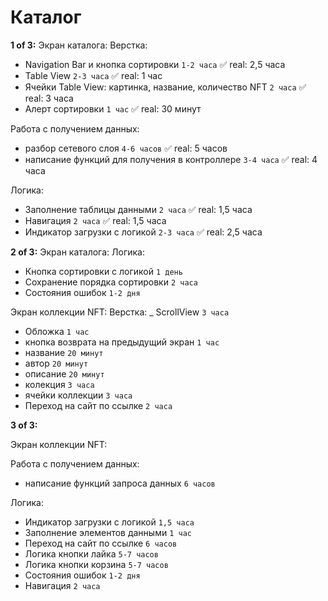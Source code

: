 # Каталог

**1 of 3:**
Экран каталога:
Верстка:
- Navigation Bar и кнопка сортировки `1-2 часа` ✅ real: 2,5 часа 
- Table View `2-3 часа` ✅ real: 1 час 
- Ячейки Table View: картинка, название, количество NFT `2 часа` ✅ real: 3 часа
- Алерт сортировки `1 час` ✅ real: 30 минут

Работа с получением данных:
- разбор сетевого слоя `4-6 часов` ✅ real: 5 часов
- написание функций для получения в контроллере `3-4 часа` ✅ real: 4 часа
 
Логика:
- Заполнение таблицы данными `2 часа` ✅ real: 1,5 часа
- Навигация `2 часа` ✅ real: 1,5 часа
- Индикатор загрузки с логикой `2-3 часа` ✅ real: 2,5 часа

**2 of 3:**
Экран каталога:
Логика:
- Кнопка сортировки с логикой `1 день`
- Cохранение порядка сортировки `2 часа`
- Состояния ошибок `1-2 дня`

Экран коллекции NFT:
Верстка:
_ ScrollView `3 часа`
- Обложка `1 час` 
- кнопка возврата на предыдущий экран `1 час`
- название `20 минут`
- автор `20 минут` 
- описание `20 минут` 
- колекция `3 часа` 
- ячейки коллекции `3 часа`
- Переход на сайт по ссылке `2 часа`

**3 of 3:**

Экран коллекции NFT:

Работа с получением данных:
- написание функций запроса данных `6 часов`

Логика:
- Индикатор загрузки с логикой `1,5 часа`
- Заполнение элементов данными `1 час`
- Переход на сайт по ссылке `6 часов`
- Логика кнопки лайка `5-7 часов`
- Логика кнопки корзина `5-7 часов`
- Состояния ошибок `1-2 дня`
- Навигация `2 часа`
